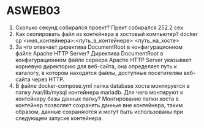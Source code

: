 # ASWEB03
1. Сколько секунд собирался проект?
   Прект собирался 252.2 сек
2. Как скопировать файл из контейнера в хостовый компьютер?
   docker cp <имя_контейнера>:<путь_в_контейнере> <путь_на_хосте>
3. За что отвечает директива DocumentRoot в конфигурационном файле Apache HTTP Server?
   Директива DocumentRoot в конфигурационном файле сервера Apache HTTP Server указывает корневую директорию для веб-сайта, она определяет путь к каталогу, в котором находятся файлы,
   доступные посетителям веб-сайта через HTTP.
4. В файле docker-compose.yml папка database хоста монтируется в папку /var/lib/mysql контейнера mariadb. Для чего монтируют к контейнеру базы данных папку?
   Монтирование папки хоста в контейнер позволяет сохранять данные вне контейнера, таким образом, данные сохраняются и могут быть использованы при следующем запуске контейнера.
